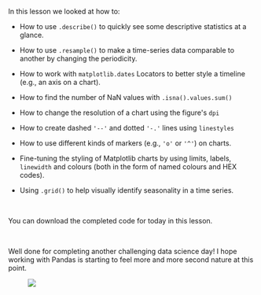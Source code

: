 <div data-purpose="safely-set-inner-html:rich-text-viewer:html" class="article-asset--content--1dAQ9 rt-scaffolding"><p>In this lesson we looked at how to:</p><ul><li><p>How to use <code>.describe()</code> to quickly see some descriptive statistics at a glance.</p></li><li><p>How to use <code>.resample()</code> to make a time-series data comparable to another by changing the periodicity.</p></li><li><p>How to work with <code>matplotlib.dates</code> Locators to better style a timeline (e.g., an axis on a chart).</p></li><li><p>How to find the number of NaN&nbsp;values with <code>.isna().values.sum()</code></p></li><li><p>How to change the resolution of a chart using the figure's <code>dpi</code></p></li><li><p>How to create dashed <code>'--'</code> and dotted <code>'-.'</code> lines using <code>linestyles</code></p></li><li><p>How to use different kinds of markers (e.g., <code>'o'</code> or <code>'^'</code>)&nbsp;on charts.</p></li><li><p>Fine-tuning the styling of Matplotlib charts by using limits, labels, <code>linewidth</code> and colours (both in the form of named colours and HEX codes).</p></li><li><p>Using <code>.grid()</code> to help visually identify seasonality in a time series.</p><p><br></p></li></ul><p>You can download the completed code for today in this lesson. </p><p><br></p><p>Well done for completing another challenging data science day! I hope working with Pandas is starting to feel more and more second nature at this point. </p><figure><img align="middle" src="https://img-c.udemycdn.com/redactor/raw/2020-10-10_11-31-21-6f077e81c843cdfb085899620891eaf3.png"></figure></div>